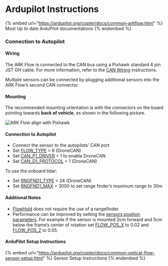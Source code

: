 # Ardupilot Instructions



{% embed url="https://ardupilot.org/copter/docs/common-arkflow.html" %}
Most Up to date ArduPilot documentations
{% endembed %}

### Connection to Autopilot

#### Wiring <a href="#wiring" id="wiring"></a>

The ARK Flow is connected to the CAN bus using a Pixhawk standard 4 pin JST GH cable. For more information, refer to the [CAN Wiring](https://docs.px4.io/main/en/can/#wiring) instructions.

Multiple sensors can be connected by plugging additional sensors into the ARK Flow’s second CAN connector.

#### Mounting <a href="#mounting" id="mounting"></a>

The recommended mounting orientation is with the connectors on the board pointing towards **back of vehicle**, as shown in the following picture.

![ARK Flow align with Pixhawk](https://docs.px4.io/main/assets/ark_flow_orientation.auMVvxJ0.png)

#### Connection to Autopilot <a href="#mounting" id="mounting"></a>

* Connect the sensor to the autopilots’ CAN port
* Set [FLOW\_TYPE](https://ardupilot.org/copter/docs/parameters.html#flow-type) = 6 (DroneCAN)
* Set [CAN\_P1\_DRIVER](https://ardupilot.org/copter/docs/parameters.html#can-p1-driver) = 1 to enable DroneCAN
* Set [CAN\_D1\_PROTOCOL](https://ardupilot.org/copter/docs/parameters.html#can-d1-protocol) = 1 (DroneCAN)

To use the onboard lidar:

* Set [RNGFND1\_TYPE](https://ardupilot.org/copter/docs/parameters.html#rngfnd1-type) = 24 (DroneCAN)
* Set [RNGFND1\_MAX](https://ardupilot.org/copter/docs/parameters.html#rngfnd1-max) = 3000 to set range finder’s maximum range to 30m

#### Additional Notes <a href="#mounting" id="mounting"></a>

* [FlowHold](https://ardupilot.org/copter/docs/flowhold-mode.html#flowhold-mode) does not require the use of a rangefinder
* Performance can be improved by setting the [sensors position parameters](https://ardupilot.org/copter/docs/common-sensor-offset-compensation.html#common-sensor-offset-compensation). For example if the sensor is mounted 2cm forward and 5cm below the frame’s center of rotation set [FLOW\_POS\_X](https://ardupilot.org/copter/docs/parameters.html#flow-pos-x) to 0.02 and [FLOW\_POS\_Z](https://ardupilot.org/copter/docs/parameters.html#flow-pos-z) to 0.05.

#### ArduPilot Setup Instructions

{% embed url="https://ardupilot.org/copter/docs/common-optical-flow-sensor-setup.html" %}
Sensor Setup Instructions
{% endembed %}
